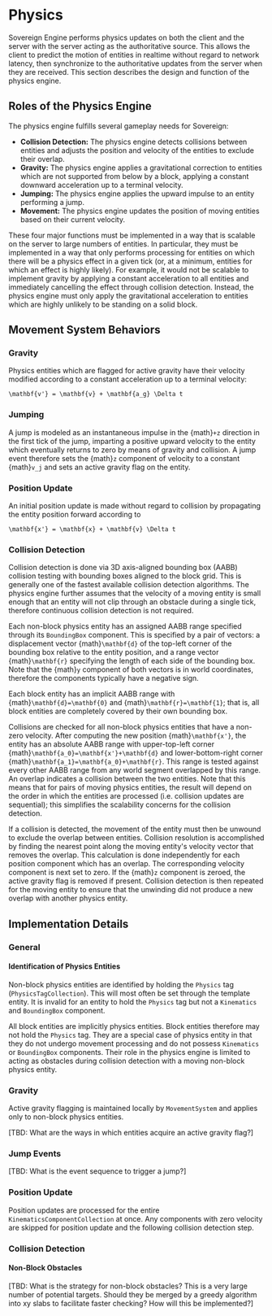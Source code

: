 # Physics 

Sovereign Engine performs physics updates on both the client and the server
with the server acting as the authoritative source. This allows the client
to predict the motion of entities in realtime without regard to network latency,
then synchronize to the authoritative updates from the server when they are
received. This section describes the design and function of the physics engine.

## Roles of the Physics Engine

The physics engine fulfills several gameplay needs for Sovereign:

* **Collision Detection:** The physics engine detects collisions between entities
  and adjusts the position and velocity of the entities to exclude their overlap.
* **Gravity:** The physics engine applies a gravitational correction to entities which
  are not supported from below by a block, applying a constant downward acceleration
  up to a terminal velocity.
* **Jumping:** The physics engine applies the upward impulse to an entity performing
  a jump.
* **Movement:** The physics engine updates the position of moving entities based on
  their current velocity.

These four major functions must be implemented in a way that is scalable on the server
to large numbers of entities. In particular, they must be implemented in a way that
only performs processing for entities on which there will be a physics effect in a given
tick (or, at a minimum, entities for which an effect is highly likely). For example,
it would not be scalable to implement gravity by applying a constant acceleration to
all entities and immediately cancelling the effect through collision detection. Instead,
the physics engine must only apply the gravitational acceleration to entities which are
highly unlikely to be standing on a solid block.

## Movement System Behaviors

### Gravity

Physics entities which are flagged for active gravity have their velocity modified
according to a constant acceleration up to a terminal velocity:

```{math}
\mathbf{v'} = \mathbf{v} + \mathbf{a_g} \Delta t
```

### Jumping

A jump is modeled as an instantaneous impulse in the {math}`+z` direction in the
first tick of the jump, imparting a positive upward velocity to the entity which
eventually returns to zero by means of gravity and collision. A jump event
therefore sets the {math}`z` component of velocity to a constant {math}`v_j` and
sets an active gravity flag on the entity.

### Position Update

An initial position update is made without regard to collision by propagating the
entity position forward according to

```{math}
\mathbf{x'} = \mathbf{x} + \mathbf{v} \Delta t
```

### Collision Detection

Collision detection is done via 3D axis-aligned bounding box (AABB) collision testing
with bounding boxes aligned to the block grid. This is generally one of the fastest
available collision detection algorithms. The physics engine further assumes that the
velocity of a moving entity is small enough that an entity will not clip through an
obstacle during a single tick, therefore continuous collision detection is not required.

Each non-block physics entity has an assigned AABB range specified through its 
`BoundingBox` component. This is specified by a pair of vectors: a displacement vector 
{math}`\mathbf{d}` of the top-left corner of the bounding box relative to the entity 
position, and a range vector {math}`\mathbf{r}` specifying the length of each side of the
bounding box. Note that the {math}`y` component of both vectors is in world coordinates,
therefore the components typically have a negative sign.

Each block entity has an implicit AABB range with {math}`\mathbf{d}=\mathbf{0}` and
{math}`\mathbf{r}=\mathbf{1}`; that is, all block entities are completely covered by
their own bounding box.

Collisions are checked for all non-block physics entities that have a non-zero velocity.
After computing the new position {math}`\mathbf{x'}`, the
entity has an absolute AABB range with upper-top-left corner 
{math}`\mathbf{a_0}=\mathbf{x'}+\mathbf{d}`
and lower-bottom-right corner {math}`\mathbf{a_1}=\mathbf{a_0}+\mathbf{r}`. This range
is tested against every other AABB range from any world segment overlapped by this range.
An overlap indicates a collision between the two entities. Note that this means that for
pairs of moving physics entities, the result will depend on the order in which the
entities are processed (i.e. collision updates are sequential); this simplifies the
scalability concerns for the collision detection.

If a collision is detected, the movement of the entity must then be unwound to exclude
the overlap between entities. Collision resolution is accomplished by finding the nearest 
point along the moving entity's velocity vector that removes the overlap. This 
calculation is done independently for each position component which has an overlap.
The corresponding velocity component is next set to zero. If the {math}`z` component is zeroed,
the active gravity flag is removed if present.
Collision detection is then repeated for the moving entity to ensure that the unwinding did
not produce a new overlap with another physics entity.

## Implementation Details

### General

#### Identification of Physics Entities

Non-block physics entities are identified by holding the `Physics` tag 
(`PhysicsTagCollection`). This will most often be set through the template entity.
It is invalid for an entity to hold the `Physics` tag but not a `Kinematics` and
`BoundingBox` component.

All block entities are implicitly physics entities. Block entities therefore may not
hold the `Physics` tag. They are a special case of physics entity in that they do not
undergo movement processing and do not possess `Kinematics` or `BoundingBox` components.
Their role in the physics engine is limited to acting as obstacles during collision
detection with a moving non-block physics entity.

### Gravity

Active gravity flagging is maintained locally by `MovementSystem` and applies only to
non-block physics entities.

[TBD: What are the ways in which entities acquire an active gravity flag?]

### Jump Events

[TBD: What is the event sequence to trigger a jump?]

### Position Update

Position updates are processed for the entire `KinematicsComponentCollection` at once.
Any components with zero velocity are skipped for position update and the following
collision detection step.

### Collision Detection

#### Non-Block Obstacles

[TBD: What is the strategy for non-block obstacles? This is a very large number of
potential targets. Should they be merged by a greedy algorithm into xy slabs to facilitate
faster checking? How will this be implemented?]

